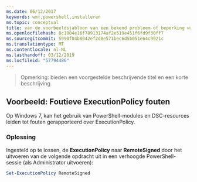 ```yaml
---
ms.date: 06/12/2017
keywords: wmf,powershell,installeren
ms.topic: conceptual
title: van de voorbeeldsjabloon van een bekend probleem of beperking writeup
ms.openlocfilehash: 8c1004e16f78913174af2e519e451f6fd9f30ff7
ms.sourcegitcommit: 5990f04b8042ef2d8e571bec6d5b051e64c9921c
ms.translationtype: MT
ms.contentlocale: nl-NL
ms.lasthandoff: 03/12/2019
ms.locfileid: "57794486"
---
```

 >Opmerking: bieden een voorgestelde beschrijvende titel en een korte beschrijving

## <a name="example-erroneous-executionpolicy-errors"></a>Voorbeeld: Foutieve ExecutionPolicy fouten
Op Windows 7, kan het gebruik van PowerShell-modules en DSC-resources leiden tot fouten gerapporteerd over ExecutionPolicy.

### <a name="resolution"></a>Oplossing

Ingesteld op te lossen, de **ExecutionPolicy** naar **RemoteSigned** door het uitvoeren van de volgende opdracht uit in een verhoogde PowerShell-sessie (als Administrator uitvoeren):

```powershell
Set-ExecutionPolicy RemoteSigned
```
